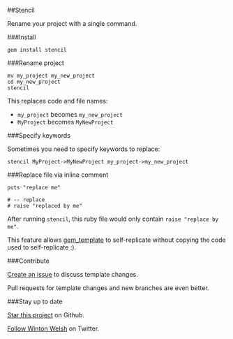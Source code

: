 ##Stencil

Rename your project with a single command.

###Install

	gem install stencil

###Rename project

	mv my_project my_new_project
	cd my_new_project
	stencil

This replaces code and file names:

* `my_project` becomes `my_new_project`
* `MyProject` becomes `MyNewProject`

###Specify keywords

Sometimes you need to specify keywords to replace:

	stencil MyProject->MyNewProject my_project->my_new_project

###Replace file via inline comment

	puts "replace me"

	# -- replace
	# raise "replaced by me"

After running `stencil`, this ruby file would only contain `raise "replace by me"`.

This feature allows [gem_template](https://github.com/winton/gem_template) to self-replicate without copying the code used to self-replicate :).

###Contribute

[Create an issue](https://github.com/winton/stencil/issues/new) to discuss template changes.

Pull requests for template changes and new branches are even better.

###Stay up to date

[Star this project](https://github.com/winton/stencil#) on Github.

[Follow Winton Welsh](http://twitter.com/intent/user?screen_name=wintonius) on Twitter.
